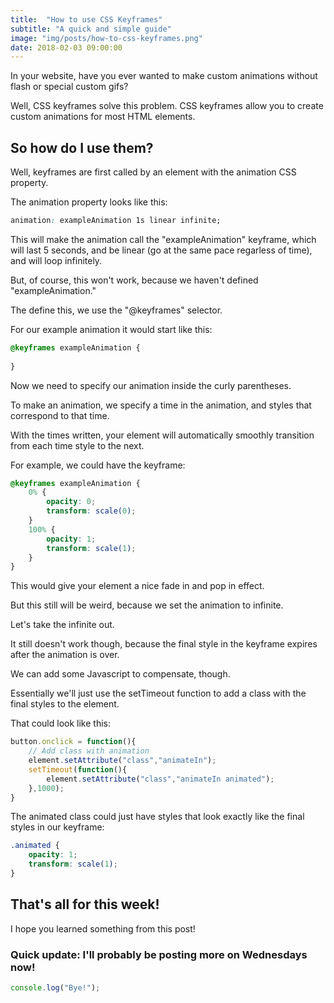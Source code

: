```yaml
---
title:  "How to use CSS Keyframes"
subtitle: "A quick and simple guide"
image: "img/posts/how-to-css-keyframes.png"
date: 2018-02-03 09:00:00
---
```


In your website, have you ever wanted to make custom animations without flash or special custom gifs?

Well, CSS keyframes solve this problem. CSS keyframes allow you to create custom animations for most HTML elements.

## So how do I use them?

Well, keyframes are first called by an element with the animation CSS property.

The animation property looks like this:

``` css
animation: exampleAnimation 1s linear infinite;
```

This will make the animation call the "exampleAnimation" keyframe, which will last 5 seconds, and be linear (go at the same pace regarless of time), and will loop infinitely.

But, of course, this won't work, because we haven't defined "exampleAnimation."

The define this, we use the "@keyframes" selector.

For our example animation it would start like this:

``` css
@keyframes exampleAnimation {
	
}
```

Now we need to specify our animation inside the curly parentheses.

To make an animation, we specify a time in the animation, and styles that correspond to that time.

With the times written, your element will automatically smoothly transition from each time style to the next.

For example, we could have the keyframe:

``` css
@keyframes exampleAnimation {
	0% {
		opacity: 0;
		transform: scale(0);
	}
	100% {
		opacity: 1;
		transform: scale(1);
	}
}
```

This would give your element a nice fade in and pop in effect.

But this still will be weird, because we set the animation to infinite.

Let's take the infinite out.

It still doesn't work though, because the final style in the keyframe expires after the animation is over.

We can add some Javascript to compensate, though.

Essentially we'll just use the setTimeout function to add a class with the final styles to the element.

That could look like this:

``` javascript
button.onclick = function(){
	// Add class with animation
	element.setAttribute("class","animateIn");
	setTimeout(function(){
		element.setAttribute("class","animateIn animated");
	},1000);
}
```

The animated class could just have styles that look exactly like the final styles in our keyframe:

``` css
.animated {
	opacity: 1;
	transform: scale(1);
}
```

## That's all for this week!

I hope you learned something from this post!

### Quick update: I'll probably be posting more on Wednesdays now!

``` javascript
console.log("Bye!");
```